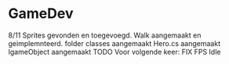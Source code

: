# GameDev
8/11
Sprites gevonden en toegevoegd.
Walk aangemaakt en geimplemnteerd.
folder classes aangemaakt
Hero.cs aangemaakt 
IgameObject aangemaakt
TODO Voor volgende keer:
FIX FPS
Idle
